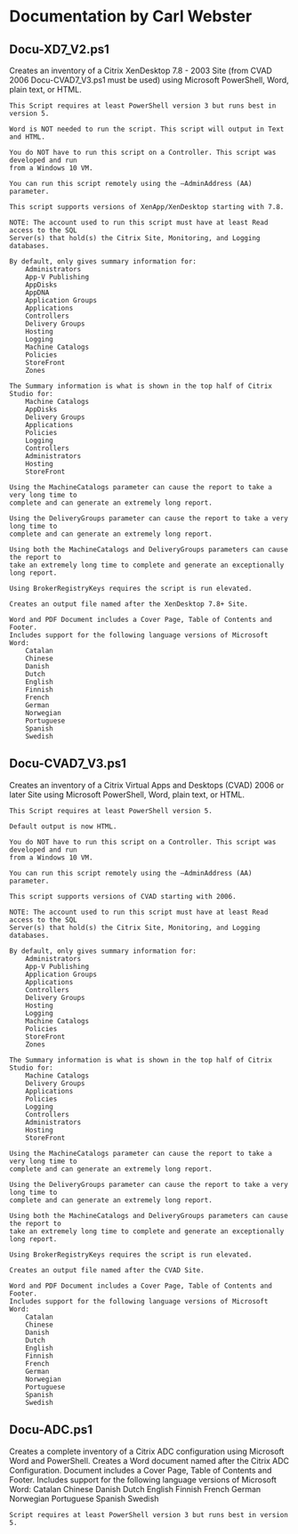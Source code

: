 # Documentation by Carl Webster

## Docu-XD7_V2.ps1
Creates an inventory of a Citrix XenDesktop 7.8 - 2003 Site (from CVAD 2006 Docu-CVAD7_V3.ps1 must be used) using Microsoft PowerShell, Word, 
	plain text, or HTML.
	
	This Script requires at least PowerShell version 3 but runs best in version 5.

	Word is NOT needed to run the script. This script will output in Text and HTML.
	
	You do NOT have to run this script on a Controller. This script was developed and run 
	from a Windows 10 VM.
	
	You can run this script remotely using the –AdminAddress (AA) parameter.
	
	This script supports versions of XenApp/XenDesktop starting with 7.8.
	
	NOTE: The account used to run this script must have at least Read access to the SQL 
	Server(s) that hold(s) the Citrix Site, Monitoring, and Logging databases.
	
	By default, only gives summary information for:
		Administrators
		App-V Publishing
		AppDisks
		AppDNA
		Application Groups
		Applications
		Controllers
		Delivery Groups
		Hosting
		Logging
		Machine Catalogs
		Policies
		StoreFront
		Zones

	The Summary information is what is shown in the top half of Citrix Studio for:
		Machine Catalogs
		AppDisks
		Delivery Groups
		Applications
		Policies
		Logging
		Controllers
		Administrators
		Hosting
		StoreFront

	Using the MachineCatalogs parameter can cause the report to take a very long time to 
	complete and can generate an extremely long report.
	
	Using the DeliveryGroups parameter can cause the report to take a very long time to 
	complete and can generate an extremely long report.

	Using both the MachineCatalogs and DeliveryGroups parameters can cause the report to 
	take an extremely long time to complete and generate an exceptionally long report.
	
	Using BrokerRegistryKeys requires the script is run elevated.

	Creates an output file named after the XenDesktop 7.8+ Site.
	
	Word and PDF Document includes a Cover Page, Table of Contents and Footer.
	Includes support for the following language versions of Microsoft Word:
		Catalan
		Chinese
		Danish
		Dutch
		English
		Finnish
		French
		German
		Norwegian
		Portuguese
		Spanish
		Swedish
## Docu-CVAD7_V3.ps1
Creates an inventory of a Citrix Virtual Apps and Desktops (CVAD) 2006 or later Site 
	using Microsoft PowerShell, Word, plain text, or HTML.
	
	This Script requires at least PowerShell version 5.

	Default output is now HTML.
	
	You do NOT have to run this script on a Controller. This script was developed and run 
	from a Windows 10 VM.
	
	You can run this script remotely using the –AdminAddress (AA) parameter.
	
	This script supports versions of CVAD starting with 2006.
	
	NOTE: The account used to run this script must have at least Read access to the SQL 
	Server(s) that hold(s) the Citrix Site, Monitoring, and Logging databases.
	
	By default, only gives summary information for:
		Administrators
		App-V Publishing
		Application Groups
		Applications
		Controllers
		Delivery Groups
		Hosting
		Logging
		Machine Catalogs
		Policies
		StoreFront
		Zones

	The Summary information is what is shown in the top half of Citrix Studio for:
		Machine Catalogs
		Delivery Groups
		Applications
		Policies
		Logging
		Controllers
		Administrators
		Hosting
		StoreFront

	Using the MachineCatalogs parameter can cause the report to take a very long time to 
	complete and can generate an extremely long report.
	
	Using the DeliveryGroups parameter can cause the report to take a very long time to 
	complete and can generate an extremely long report.

	Using both the MachineCatalogs and DeliveryGroups parameters can cause the report to 
	take an extremely long time to complete and generate an exceptionally long report.
	
	Using BrokerRegistryKeys requires the script is run elevated.

	Creates an output file named after the CVAD Site.
	
	Word and PDF Document includes a Cover Page, Table of Contents and Footer.
	Includes support for the following language versions of Microsoft Word:
		Catalan
		Chinese
		Danish
		Dutch
		English
		Finnish
		French
		German
		Norwegian
		Portuguese
		Spanish
		Swedish
## Docu-ADC.ps1
Creates a complete inventory of a Citrix ADC configuration using Microsoft Word and PowerShell.
	Creates a Word document named after the Citrix ADC Configuration.
	Document includes a Cover Page, Table of Contents and Footer.
	Includes support for the following language versions of Microsoft Word:
		Catalan
		Chinese
		Danish
		Dutch
		English
		Finnish
		French
		German
		Norwegian
		Portuguese
		Spanish
		Swedish

	Script requires at least PowerShell version 3 but runs best in version 5.
